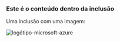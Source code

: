 ### <a name="this-is-content-within-the-include"></a>Este é o conteúdo dentro da inclusão
Uma inclusão com uma imagem:

![logótipo-microsoft-azure](./media/example-include-images/windows-azure.png)

